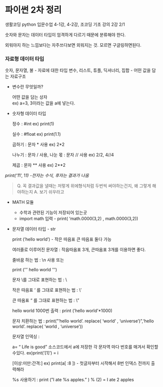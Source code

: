 # 파이썬 2차 정리

생활코딩 python 입문수업 4-1강, 4-2강, 조코딩 기초 강의 2강 2/1

숫자와 문자는 데이터 타입이 엄격하게 다르기 때문에 분류해야 한다. 

외워야지 하는 느낌보다는 자주쓰다보면 외워지는 것. 모르면 구글링하면된다. 

### 자료형 데이터 타입

숫자, 문자열, 불 - 자료에 대한 타입
변수, 리스트, 튜플, 딕셔너리, 집합 - 어떤 값을 담는 자료구조

- 변수란 무엇일까?
    
    어떤 값을 담는 상자  
    ex) a=3,  3이라는 값을 a에 넣는다.  
    
- 숫자형 데이터 타입
    
    정수 : #int 
    ex) print(1)
    
    실수 : #float
    ex) print(1.1)
    
    곱하기 : 문자 * 사용
    ex) 2*2
    
    나누기 : 문자 / 사용, 나눈 몫 : 문자 // 사용
    ex) 2/2, 4//4
    
    제곱 : 문자 ** 사용
    ex) 2**2
    

*print(‘1*1’, 1*1)
-전자는 수식, 후자는 결과가 나옴* 

> Q. 꼭 결과값을 낼때는 저렇게 위에형식처럼 두번씩 써야하는건지, 왜 그렇게 해야하는지 
A. 보기 쉬우라고
> 
- MATH 모듈
    - 수학과 관련된 기능이 저장되어 있는곳
    - import math 입력 - print( ‘math.0000(3,2) , math.0000(3,2))
    
- 문자열 데이터 타입 - str
    
    print (’hello world’) - 작은 따음표 큰 따음표 둘다 가능
    
    여러줄로 이루어진 문자열 : 작음따옴표 3개, 큰따옴표 3개를 이용하면 좋다.  
    
    줄바꿈 하는 법 : \n 사용 또는 
    
    print (’’’
    hello
    world
    ’’’)
    
    문자 \를 그대로 표현하는 법 : \\
    
    작은 따음표 ‘ 를 그대로 표현하는 법 : \’
    
    큰 따옴표 “ 를 그대로 표현하는 법 : \”
    
    hello world 1000번 출력 : print (’hello world’*1000)
    
    문자 치환하는 법 : print(”‘hello world’. replace( ‘world’ , ‘universe’)”,‘hello world’. replace( ‘world , ‘universe’))
    
    문자열 인덱싱 : 
    
    a= “ Life is good”
    소스코드에서 a에 저장한 각 문자역 마다 번호를 매겨서 확인할수있다. 
    ex)print(’[1]’) = i
    
    [이상:미만:간격:]
    ex) print(a[ :8 ]) - 첫글자부터 시작해서 8번 인덱스 전까지 출력해라   
    
    %s 사용하기 : 
    print (”I ate %s apples.” ) % (2) = I ate 2 apples